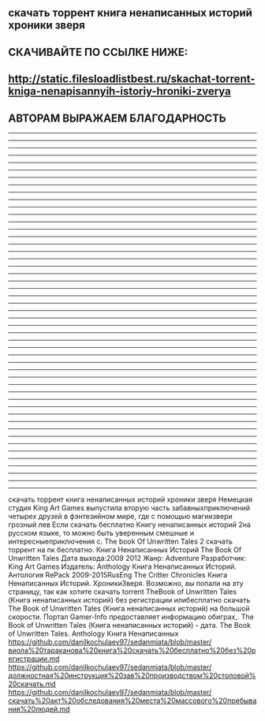 скачать торрент книга ненаписанных историй хроники зверя
--------------------------------------------------
СКАЧИВАЙТЕ ПО ССЫЛКЕ НИЖЕ:
--------------------------------------------------
http://static.filesloadlistbest.ru/skachat-torrent-kniga-nenapisannyih-istoriy-hroniki-zverya
--------------------------------------------------
АВТОРАМ ВЫРАЖАЕМ БЛАГОДАРНОСТЬ
--------------------------------------------------
--------------------------------------------------
--------------------------------------------------
--------------------------------------------------
--------------------------------------------------
--------------------------------------------------
--------------------------------------------------
--------------------------------------------------
--------------------------------------------------
--------------------------------------------------
--------------------------------------------------
--------------------------------------------------
--------------------------------------------------
--------------------------------------------------
--------------------------------------------------
--------------------------------------------------
--------------------------------------------------
--------------------------------------------------
--------------------------------------------------
--------------------------------------------------
--------------------------------------------------
--------------------------------------------------
--------------------------------------------------
--------------------------------------------------
--------------------------------------------------
--------------------------------------------------
--------------------------------------------------
--------------------------------------------------
--------------------------------------------------
--------------------------------------------------
--------------------------------------------------
--------------------------------------------------
--------------------------------------------------
--------------------------------------------------
--------------------------------------------------
--------------------------------------------------
--------------------------------------------------
--------------------------------------------------
--------------------------------------------------
--------------------------------------------------
--------------------------------------------------
--------------------------------------------------
--------------------------------------------------
--------------------------------------------------
--------------------------------------------------
--------------------------------------------------
--------------------------------------------------
--------------------------------------------------
--------------------------------------------------
--------------------------------------------------
скачать торрент книга ненаписанных историй хроники зверя Немецкая студия King Art Games выпустила вторую часть забавныхприключений четырех друзей в фэнтезийном мире, где с помощью магиизвери грозный лев  Если скачать бесплатно Книгу ненаписанных историй 2на русском языке, то можно быть уверенным  смешные и интересныеприключения с. The book Of Unwritten Tales 2 скачать торрент на пк бесплатно. Книга Ненаписанных Историй  The Book Of Unwritten Tales  Дата выхода:2009  2012  Жанр: Adventure  Разработчик: King Art Games  Издатель: Anthology  Книга Ненаписанных Историй. Антология RePack 2009-2015RusEng  The Critter Chronicles  Книга Ненаписанных Историй. ХроникиЗверя. Возможно, вы попали на эту страницу, так как хотите скачать torrent TheBook of Unwritten Tales (Книга ненаписанных историй) без регистрации илибесплатно скачать The Book of Unwritten Tales (Книга ненаписанных историй) на большой скорости. Портал Gamer-Info предоставляет информацию обиграх,. The Book of Unwritten Tales (Книга ненаписанных историй) - дата. The Book of Unwritten Tales. Anthology  Книга Ненаписанных
https://github.com/danilkochulaev97/sedanmiata/blob/master/виола%20тараканова%20книга%20скачать%20бесплатно%20без%20регистрации.md
https://github.com/danilkochulaev97/sedanmiata/blob/master/должностная%20инструкция%20зав%20производством%20столовой%20скачать.md
https://github.com/danilkochulaev97/sedanmiata/blob/master/скачать%20акт%20обследования%20места%20массового%20пребывания%20людей.md